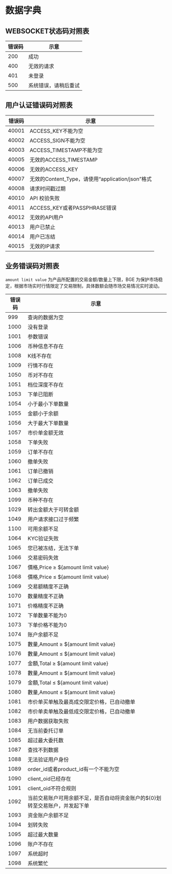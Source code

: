 # 数据字典


## WEBSOCKET状态码对照表
<a id="WSERR"></a>

| 错误码 | 示意         |
|-----|------------|
| 200 | 成功         |
| 400 | 无效的请求      |
| 401 | 未登录        |
| 500 | 系统错误，请稍后重试 |


## 用户认证错误码对照表

<a id="ERR2"></a>

| 错误码   | 示意                                      |
|-------|-----------------------------------------|
| 40001 | ACCESS_KEY不能为空                          |
| 40002 | ACCESS_SIGN不能为空                         |
| 40003 | ACCESS_TIMESTAMP不能为空                    |
| 40005 | 无效的ACCESS_TIMESTAMP                     |
| 40006 | 无效的ACCESS_KEY                           |
| 40007 | 无效的Content_Type，请使用“application/json”格式 |
| 40008 | 请求时间戳过期                                 |
| 40010 | API 校验失败                                |
| 40011 | ACCESS_KEY或者PASSPHRASE错误                |
| 40012 | 无效的API用户                                |
| 40013 | 用户已禁止                                   |
| 40014 | 用户已冻结                                   |
| 40015 | 无效的IP请求                                 |

## 业务错误码对照表

`amount limit value` 为产品所配置的交易金额/数量上下限，BGE 为保护市场稳定，根据市场实时行情限定了交易限制，具体数额会随市场交易情况实时波动。
<a id="ERR1"></a>

| 错误码  | 示意                                |
|------|-----------------------------------|
| 999  | 查询的数据为空                           |
| 1000 | 没有登录                              |
| 1001 | 参数错误                              |
| 1006 | 币种信息不存在                           |
| 1008 | K线不存在                             |
| 1009 | 行情不存在                             |
| 1050 | 币对不存在                             |
| 1051 | 档位深度不存在                           |
| 1053 | 下单已阻断                             |
| 1054 | 小于最小下单数量                          |
| 1055 | 金额小于余额                            |
| 1056 | 大于最大下单数量                          |
| 1057 | 市价单金额无效                           |
| 1058 | 下单失败                              |
| 1059 | 订单不存在                             |
| 1060 | 撤单失败                              |
| 1061 | 订单已撤销                             |
| 1062 | 订单已成交                             |
| 1063 | 撤单失败                              |
| 1099 | 币种不存在                             |
| 1029 | 转出金额大于可转金额                        |
| 1049 | 用户请求接口过于频繁                        |
| 1100 | 可用余额不足                            |
| 1064 | KYC验证失败                           |
| 1065 | 您已被冻结，无法下单                        |
| 1066 | 交易密码失效                            |
| 1067 | 價格,Price ≥ ${amount limit value}  |
| 1068 | 價格,Price ≤ ${amount limit value}  |
| 1069 | 交易额精度不正确                          |
| 1070 | 数量精度不正确                           |
| 1071 | 价格精度不正确                           |
| 1072 | 下单数量不能为0                          |
| 1073 | 下单价格不能为0                          |
| 1074 | 账户余额不足                            |
| 1075 | 數量,Amount ≥ ${amount limit value} |
| 1076 | 數量,Amount ≤ ${amount limit value} |
| 1077 | 金額,Total ≥ ${amount limit value}  |
| 1078 | 數量,Amount ≥ ${amount limit value} |
| 1079 | 金額,Total ≤ ${amount limit value}  |
| 1080 | 數量,Amount ≤ ${amount limit value} |
| 1081 | 市价单买单触及最高成交限定价格，已自动撤单             |
| 1082 | 市价单卖单触及最低成交限定价格，已自动撤单             |
| 1083 | 用户数据获取失败                          |
| 1084 | 无当前委托订单                           |
| 1085 | 超过最大委托数                           |
| 1087 | 查找不到数据                            |
| 1088 | 无法验证用户身份                            |
| 1089 | order_id或者product_id有一个不能为空                            |
| 1090 | client_oid已经存在                            |
| 1091 | client_oid不符合规则                            |
| 1092 | 当前交易账户可用余额不足，是否自动将资金账户的${0}划转至交易账户，并发起下单                            |
| 1093 | 资金账户余额不足                            |
| 1094 | 划转失败                            |
| 1095 | 超过最大数量                            |
| 1096 | 账户不存在                             |
| 1097 | 系统超时                             |
| 1098 | 系统繁忙                             |
